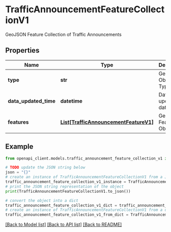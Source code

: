 # TrafficAnnouncementFeatureCollectionV1

GeoJSON Feature Collection of Traffic Announcements

## Properties

Name | Type | Description | Notes
------------ | ------------- | ------------- | -------------
**type** | **str** | GeoJSON Object Type | 
**data_updated_time** | **datetime** | Data last updated date time | 
**features** | [**List[TrafficAnnouncementFeatureV1]**](TrafficAnnouncementFeatureV1.md) | GeoJSON Feature Objects | 

## Example

```python
from openapi_client.models.traffic_announcement_feature_collection_v1 import TrafficAnnouncementFeatureCollectionV1

# TODO update the JSON string below
json = "{}"
# create an instance of TrafficAnnouncementFeatureCollectionV1 from a JSON string
traffic_announcement_feature_collection_v1_instance = TrafficAnnouncementFeatureCollectionV1.from_json(json)
# print the JSON string representation of the object
print(TrafficAnnouncementFeatureCollectionV1.to_json())

# convert the object into a dict
traffic_announcement_feature_collection_v1_dict = traffic_announcement_feature_collection_v1_instance.to_dict()
# create an instance of TrafficAnnouncementFeatureCollectionV1 from a dict
traffic_announcement_feature_collection_v1_from_dict = TrafficAnnouncementFeatureCollectionV1.from_dict(traffic_announcement_feature_collection_v1_dict)
```
[[Back to Model list]](../README.md#documentation-for-models) [[Back to API list]](../README.md#documentation-for-api-endpoints) [[Back to README]](../README.md)


